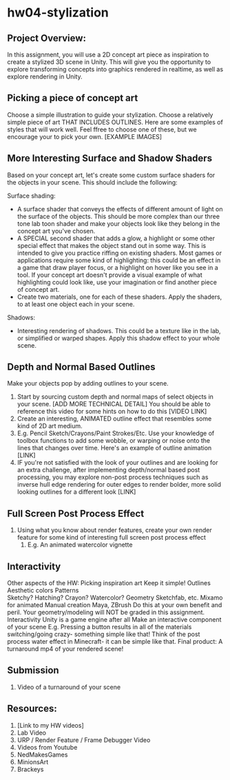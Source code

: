 # hw04-stylization

## Project Overview:
In this assignment, you will use a 2D concept art piece as inspiration to create a stylized 3D scene in Unity. This will give you the opportunity to explore transforming concepts into graphics rendered in realtime, as well as explore rendering in Unity.

## Picking a piece of concept art
Choose a simple illustration to guide your stylization. Choose a relatively simple piece of art THAT INCLUDES OUTLINES. Here are some examples of styles that will work well. Feel ffree to choose one of these, but we encourage your to pick your own.
[EXAMPLE IMAGES]


## More Interesting Surface and Shadow Shaders
Based on your concept art, let's create some custom surface shaders for the objects in your scene. This should include the following:

Surface shading:
  * A surface shader that conveys the effects of different amount of light on the surface of the objects. This should be more complex than our three tone lab toon shader and make your objects look like they belong in the concept art you've chosen.
  * A SPECIAL second shader that adds a glow, a highlight or some other special effect that makes the object stand out in some way. This is intended to give you practice riffing on existing shaders. Most games or applications require some kind of highlighting: this could be an effect in a game that draw player focus, or a highlight on hover like you see in a tool. If your concept art doesn't provide a visual example of what highlighting could look like, use your imagination or find another piece of concept art.
  * Create two materials, one for each of these shaders. Apply the shaders, to at least one object each in your scene.

Shadows:
* Interesting rendering of shadows. This could be a texture like in the lab, or simplified or warped shapes. Apply this shadow effect to your whole scene.

## Depth and Normal Based Outlines
Make your objects pop by adding outlines to your scene. 
1. Start by sourcing custom depth and normal maps of select objects in your scene. [ADD MORE TECHNICAL DETAIL] You should be able to reference this video for some hints on how to do this [VIDEO LINK]
2. Create an interesting, ANIMATED outline effect that resembles some kind of 2D art medium.
  1. E.g. Pencil Sketch/Crayons/Paint Strokes/Etc. Use your knowledge of toolbox functions to add some wobble, or warping or noise onto the lines that changes over time. Here's an example of outline animation [LINK]
  2. IF you're not satisfied with the look of your outlines and are looking for an extra challenge, after implementing depth/normal based post processing, you may explore non-post process techniques such as inverse hull edge rendering for outer edges to render bolder, more solid looking outlines for a different look [LINK]

## Full Screen Post Process Effect
1. Using what you know about render features, create your own render feature for some kind of interesting full screen post process effect
    1. E.g. An animated watercolor vignette


## Interactivity


Other aspects of the HW:
Picking inspiration art
Keep it simple!
Outlines
Aesthetic colors
Patterns	
Sketchy? Hatching? Crayon? Watercolor?
Geometry
Sketchfab, etc.
Mixamo for animated
Manual creation
Maya, ZBrush
Do this at your own benefit and peril. Your geometry/modeling will NOT be graded in this assignment. 
Interactivity
Unity is a game engine after all
Make an interactive component of your scene
E.g. Pressing a button results in all of the materials switching/going crazy- something simple like that!
Think of the post process water effect in Minecraft- it can be simple like that.
Final product:
A turnaround mp4 of your rendered scene!

## Submission
1. Video of a turnaround of your scene

## Resources:
1. [Link to my HW videos]
2. Lab Video
3. URP / Render Feature / Frame Debugger Video
4. Videos from Youtube
  1. NedMakesGames
  2. MinionsArt
  3. Brackeys
